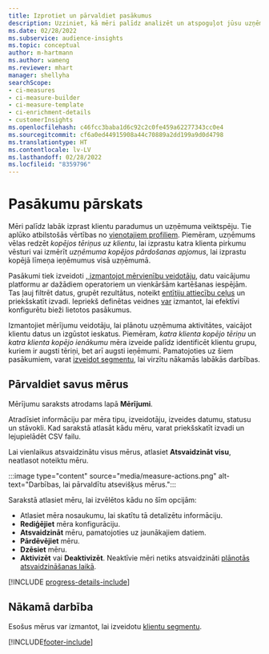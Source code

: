 ```yaml
---
title: Izprotiet un pārvaldiet pasākumus
description: Uzziniet, kā mēri palīdz analizēt un atspoguļot jūsu uzņēmuma veiktspēju.
ms.date: 02/28/2022
ms.subservice: audience-insights
ms.topic: conceptual
author: m-hartmann
ms.author: wameng
ms.reviewer: mhart
manager: shellyha
searchScope:
- ci-measures
- ci-measure-builder
- ci-measure-template
- ci-enrichment-details
- customerInsights
ms.openlocfilehash: c46fcc3baba1d6c92c2c0fe459a62277343cc0e4
ms.sourcegitcommit: cf6a0ed44915908a44c70889a2dd199a9d0d4798
ms.translationtype: HT
ms.contentlocale: lv-LV
ms.lasthandoff: 02/28/2022
ms.locfileid: "8359796"
---
```

# <a name="measures-overview"></a>Pasākumu pārskats

Mēri palīdz labāk izprast klientu paradumus un uzņēmuma veiktspēju. Tie aplūko atbilstošās vērtības no [vienotajiem profiliem](data-unification.md). Piemēram, uzņēmums vēlas redzēt *kopējos tēriņus uz klientu*, lai izprastu katra klienta pirkumu vēsturi vai izmērīt *uzņēmuma kopējos pārdošanas apjomus*, lai izprastu kopējā līmeņa ieņēmumus visā uzņēmumā.  

Pasākumi tiek izveidoti [, izmantojot mērvienību veidotāju](measure-builder.md), datu vaicājumu platformu ar dažādiem operatoriem un vienkāršām kartēšanas iespējām. Tas ļauj filtrēt datus, grupēt rezultātus, noteikt [entītiju attiecību ceļus](relationships.md) un priekšskatīt izvadi. Iepriekš definētas veidnes [var](measure-templates.md) izmantot, lai efektīvi konfigurētu bieži lietotos pasākumus.

Izmantojiet mērījumu veidotāju, lai plānotu uzņēmuma aktivitātes, vaicājot klientu datus un izgūstot ieskatus. Piemēram, *katra klienta kopējo tēriņu* un *katra klienta kopējo ienākumu* mēra izveide palīdz identificēt klientu grupu, kuriem ir augsti tēriņi, bet arī augsti ieņēmumi. Pamatojoties uz šiem pasākumiem, varat [izveidot segmentu](segments.md), lai virzītu nākamās labākās darbības. 

## <a name="manage-your-measures"></a>Pārvaldiet savus mērus

Mērījumu saraksts atrodams lapā **Mērījumi**.

Atradīsiet informāciju par mēra tipu, izveidotāju, izveides datumu, statusu un stāvokli. Kad sarakstā atlasāt kādu mēru, varat priekšskatīt izvadi un lejupielādēt CSV failu.

Lai vienlaikus atsvaidzinātu visus mērus, atlasiet **Atsvaidzināt visu**, neatlasot noteiktu mēru.

:::image type="content" source="media/measure-actions.png" alt-text="Darbības, lai pārvaldītu atsevišķus mērus.":::

Sarakstā atlasiet mēru, lai izvēlētos kādu no šīm opcijām:

- Atlasiet mēra nosaukumu, lai skatītu tā detalizētu informāciju.
- **Rediģējiet** mēra konfigurāciju.
- **Atsvaidzināt** mēru, pamatojoties uz jaunākajiem datiem.
- **Pārdēvējiet** mēru.
- **Dzēsiet** mēru.
- **Aktivizēt** vai **Deaktivizēt**. Neaktīvie mēri netiks atsvaidzināti [plānotās atsvaidzināšanas laikā](system.md#schedule-tab).

[!INCLUDE [progress-details-include](../includes/progress-details-pane.md)]

## <a name="next-step"></a>Nākamā darbība

Esošus mērus var izmantot, lai izveidotu [klientu segmentu](segments.md).

[!INCLUDE[footer-include](../includes/footer-banner.md)]
